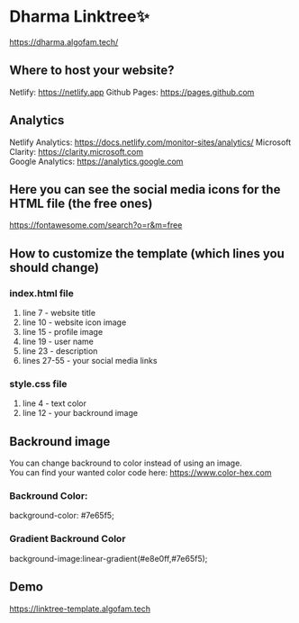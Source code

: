 # Dharma Linktree:sparkles:
https://dharma.algofam.tech/

## Where to host your website?
Netlify: https://netlify.app
Github Pages: https://pages.github.com  

## Analytics 
Netlify Analytics: https://docs.netlify.com/monitor-sites/analytics/
Microsoft Clarity: https://clarity.microsoft.com  
Google Analytics: https://analytics.google.com  

## Here you can see the social media icons for the HTML file (the free ones)
https://fontawesome.com/search?o=r&m=free

## How to customize the template (which lines you should change)
### index.html file
1. line 7 - website title
2. line 10 - website icon image
3. line 15 - profile image
4. line 19 - user name
5. line 23 - description
6. lines 27-55 - your social media links 

### style.css file
1. line 4 - text color 
2. line 12 - your backround image
## Backround image
You can change backround to color instead of using an image.  
You can find your wanted color code here: https://www.color-hex.com  

### Backround Color: 
background-color: #7e65f5;

### Gradient Backround Color
background-image:linear-gradient(#e8e0ff,#7e65f5);

## Demo
https://linktree-template.algofam.tech
